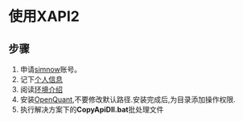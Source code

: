 # 使用XAPI2
## 步骤
1. 申请[simnow](www.simnow.com.cn/)账号。
1. 记下[个人信息](http://www.simnow.com.cn/myconsole.action)
1. 阅读[环境介绍](http://www.simnow.com.cn/product.action)
1. 安装[OpenQuant](http://diyq.cn/thread-4-1-1.html),不要修改默认路径.安装完成后,为目录添加操作权限.
2. 执行解决方案下的**CopyApiDll.bat**批处理文件